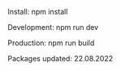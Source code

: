 Install: npm install

Development: npm run dev

Production: npm run build

Packages updated: 22.08.2022
